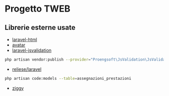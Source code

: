 # Progetto TWEB

## Librerie esterne usate
- [laravel-html](https://github.com/spatie/laravel-html)
- [avatar](https://github.com/laravolt/avatar)
- [laravel-jsvalidation](https://github.com/proengsoft/laravel-jsvalidation)
```bash
php artisan vendor:publish --provider="Proengsoft\JsValidation\JsValidationServiceProvider"
```
- [reliese/laravel](https://github.com/reliese/laravel)
```bash
php artisan code:models --table=assegnazioni_prestazioni
```
- [ziggy](https://github.com/tighten/ziggy)